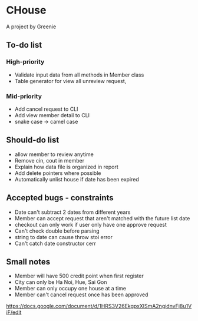 # CHouse
A project by Greenie

## To-do list
### High-priority
* Validate input data from all methods in Member class
* Table generator for view all unreview request,


### Mid-priority

* Add cancel request to CLI
* Add view member detail to CLI
* snake case -> camel case

## Should-do list
* allow member to review anytime
* Remove cin, cout in member
* Explain how data file is organized in report
* Add delete pointers where possible
* Automatically unlist house if date has been expired 


## Accepted bugs - constraints
* Date can't subtract 2 dates from different years
* Member can accept request that aren't matched with the future list date
* checkout can only work if user only have one approve request
* Can't check double before parsing
* string to date can cause throw stoi error 
* Can't catch date constructor cerr


## Small notes
* Member will have 500 credit point when first register
* City can only be Ha Noi, Hue, Sai Gon
* Member can only occupy one house at a time
* Member can't cancel request once has been approved

https://docs.google.com/document/d/1HRS3V26EkgpxXlSmA2ngidnvFj8u1ViF/edit
